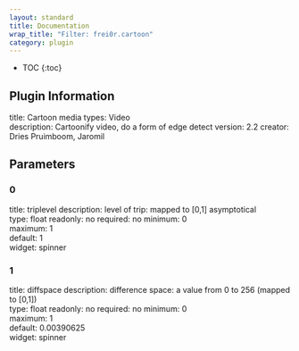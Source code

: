 ```yaml
---
layout: standard
title: Documentation
wrap_title: "Filter: frei0r.cartoon"
category: plugin
---
```

* TOC
{:toc}

## Plugin Information

title: Cartoon
media types:
Video  
description: Cartoonify video, do a form of edge detect
version: 2.2
creator: Dries Pruimboom, Jaromil

## Parameters

### 0

title: triplevel  description:
level of trip: mapped to [0,1] asymptotical  
type: float
readonly: no
required: no
minimum: 0  
maximum: 1  
default: 1  
widget: spinner  

### 1

title: diffspace  description:
difference space: a value from 0 to 256 (mapped to [0,1])  
type: float
readonly: no
required: no
minimum: 0  
maximum: 1  
default: 0.00390625  
widget: spinner  

